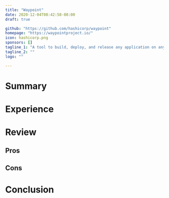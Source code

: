 ```yaml
---
title: "Waypoint"
date: 2020-12-04T08:42:58-08:00
draft: true

github: "https://github.com/hashicorp/waypoint"
homepage: "https://waypointproject.io/"
icon: hashicorp.png
sponsors: []
tagline_1: "A tool to build, deploy, and release any application on any platform."
tagline_2: ""
logo: ""

---
```


# Summary

# Experience 

# Review

## Pros

## Cons

# Conclusion